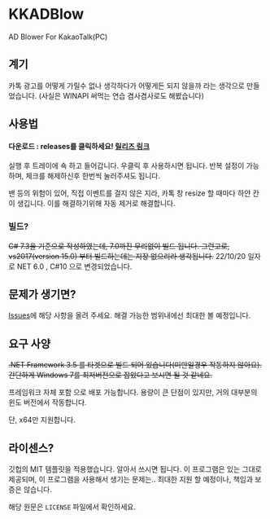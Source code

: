 # KKADBlow

 AD Blower For KakaoTalk(PC)

## 계기

카톡 광고를 어떻게 가릴수 없나 생각하다가
어떻게든 되지 않을까 라는 생각으로 만들었습니다.
(사실은 WINAPI 써먹는 연습 겸사겸사로도 해봤습니다)

## 사용법

#### 다운로드 : releases를 클릭하세요! [릴리즈 링크](https://github.com/AquaRains/KKADBlow/releases)

실행 후 트레이에 쇽 하고 들어갑니다.
우클릭 후 사용하시면 됩니다.
반복 설정이 가능하며, 체크를 해제하신후 한번씩 눌러주셔도 됩니다.

밴 등의 위험이 있어, 직접 이벤트를 걸지 않은 지라, 카톡 창 resize 할 때마다 하얀 칸이 생깁니다.
이를 해결하기위해 자동 제거로 해결합니다.

### 빌드?

~~C# 7.3을 기준으로 작성하였는데, 7.0까진 무리없이 빌드 됩니다.
그런고로, vs2017(version 15.0) 부터 빌드하는데는 지장 없으리라 생각됩니다.~~
22/10/20 일자로 NET 6.0  , C#10 으로 변경되었습니다.

## 문제가 생기면?

[Issues](https://github.com/AquaRains/KKADBlow/issues)에 해당 사항을 올려 주세요. 해결 가능한 범위내에선 최대한 볼 예정입니다.

## 요구 사양

~~.NET Framework 3.5 를 타겟으로 빌드 되어 있습니다(미만일경우 작동하지 않아요).
간단하게 Windows 7를 최저버전으로 잡았다고 보시면 될 것 같네요.~~

프레임워크 자체 포함 으로 배포 가능합니다.
용량이 큰 단점이 있지만, 거의 대부분의 윈도 버전에서 작동합니다.

단, x64만 지원합니다.

## 라이센스?

깃헙의 MIT 템플릿을 적용했습니다. 알아서 쓰시면 됩니다.
이 프로그램은 있는 그대로 제공되며, 이 프로그램을 사용해서 생기는 문제는..
최대한 지원 할 예정이나, 책임과 보증은 않습니다.

해당 원문은 `LICENSE` 파일에서 확인하세요.
